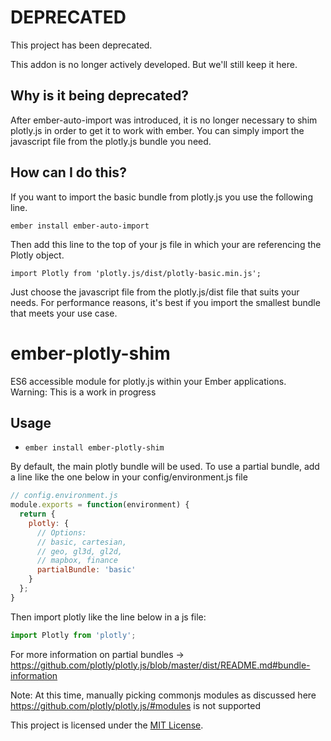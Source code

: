 # DEPRECATED

This project has been deprecated.

This addon is no longer actively developed.  But we'll still keep it here.

## Why is it being deprecated?

After ember-auto-import was introduced, it is no longer necessary to shim plotly.js in order to get it to work with ember.  You can simply import the javascript file from the plotly.js bundle you need.

## How can I do this?

If you want to import the basic bundle from plotly.js you use the following line.

```ember install ember-auto-import```

Then add this line to the top of your js file in which your are referencing the Plotly object.

```import Plotly from 'plotly.js/dist/plotly-basic.min.js';```

Just choose the javascript file from the plotly.js/dist file that suits your needs.  For performance reasons, it's best if you import the smallest bundle that meets your use case.

# ember-plotly-shim

ES6 accessible module for plotly.js within your Ember applications.
Warning: This is a work in progress
## Usage
* `ember install ember-plotly-shim`

By default, the main plotly bundle will be used.  To use a partial bundle, add a line like the one below in your config/environment.js file
```js
// config.environment.js
module.exports = function(environment) {
  return {
    plotly: {
      // Options:
      // basic, cartesian,
      // geo, gl3d, gl2d,
      // mapbox, finance
      partialBundle: 'basic'
    }
  };
}
```
Then import plotly like the line below in a js file:
```js
import Plotly from 'plotly';
```
For more information on partial bundles ->  https://github.com/plotly/plotly.js/blob/master/dist/README.md#bundle-information

Note: At this time, manually picking commonjs modules as discussed here https://github.com/plotly/plotly.js/#modules is not supported

This project is licensed under the [MIT License](LICENSE.md).

